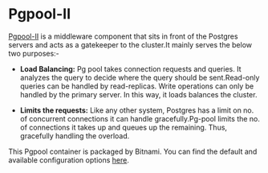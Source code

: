 # Pgpool-II

[Pgpool-II](https://www.pgpool.net/docs/latest/en/html/index.html) is a middleware component that sits in front of the Postgres servers and acts as a gatekeeper to the cluster.It mainly serves the below two purposes:-

- **Load Balancing:** Pg pool takes connection requests and queries. It analyzes the query to decide where the query should be sent.Read-only queries can be handled by read-replicas. Write operations can only be handled by the primary server. In this way, it loads balances the cluster.

- **Limits the requests:** Like any other system, Postgres has a limit on no. of concurrent connections it can handle gracefully.Pg-pool limits the no. of connections it takes up and queues up the remaining. Thus, gracefully handling the overload.

This Pgpool container is packaged by Bitnami. You can find the default and available configuration options [here](https://github.com/bitnami/containers/tree/main/bitnami/pgpool#environment-variables).
